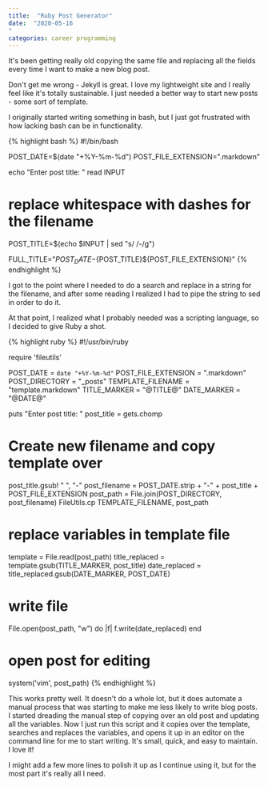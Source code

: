 ```yaml
---
title:  "Ruby Post Generator"
date:  "2020-05-16
"
categories: career programming
---
```


It's been getting really old copying the same file and replacing all the fields every time I want to make a new blog post.

Don't get me wrong - Jekyll is great.  I love my lightweight site and I really feel like it's totally sustainable.  I just needed a better way to start new posts - some sort of template.

I originally started writing something in bash, but I just got frustrated with how lacking bash can be in functionality.

{% highlight bash %}
#!/bin/bash

POST_DATE=$(date "+%Y-%m-%d")
POST_FILE_EXTENSION=".markdown"

echo "Enter post title: "
read INPUT

# replace whitespace with dashes for the filename
POST_TITLE=$(echo $INPUT | sed "s/ /-/g")

FULL_TITLE="${POST_DATE}-${POST_TITLE}${POST_FILE_EXTENSION}"
{% endhighlight %}

I got to the point where I needed to do a search and replace in a string for the filename, and after some reading I realized I had to pipe the string to sed in order to do it.

At that point, I realized what I probably needed was a scripting language, so I decided to give Ruby a shot.

{% highlight ruby %}
#!/usr/bin/ruby

require 'fileutils'

POST_DATE = `date "+%Y-%m-%d"`
POST_FILE_EXTENSION = ".markdown"
POST_DIRECTORY = "_posts"
TEMPLATE_FILENAME = "template.markdown"
TITLE_MARKER = "@TITLE@"
DATE_MARKER = "@DATE@"

puts "Enter post title: "
post_title = gets.chomp

# Create new filename and copy template over
post_title.gsub! " ", "-"
post_filename = POST_DATE.strip + "-" + post_title + POST_FILE_EXTENSION
post_path = File.join(POST_DIRECTORY, post_filename)
FileUtils.cp TEMPLATE_FILENAME, post_path

# replace variables in template file
template = File.read(post_path)
title_replaced = template.gsub(TITLE_MARKER, post_title)
date_replaced = title_replaced.gsub(DATE_MARKER, POST_DATE)

# write file
File.open(post_path, "w") do |f|
  f.write(date_replaced)
end

# open post for editing
system('vim', post_path)
{% endhighlight %}

This works pretty well.  It doesn't do a whole lot, but it does automate a manual process that was starting to make me less likely to write blog posts.  I started 
dreading the manual step of copying over an old post and updating all the variables.  Now I just run this script and it copies over the template, searches and replaces 
the variables, and opens it up in an editor on the command line for me to start writing.  It's small, quick, and easy to maintain. I love it!

I might add a few more lines to polish it up as I continue using it, but for the most part it's really all I need.
